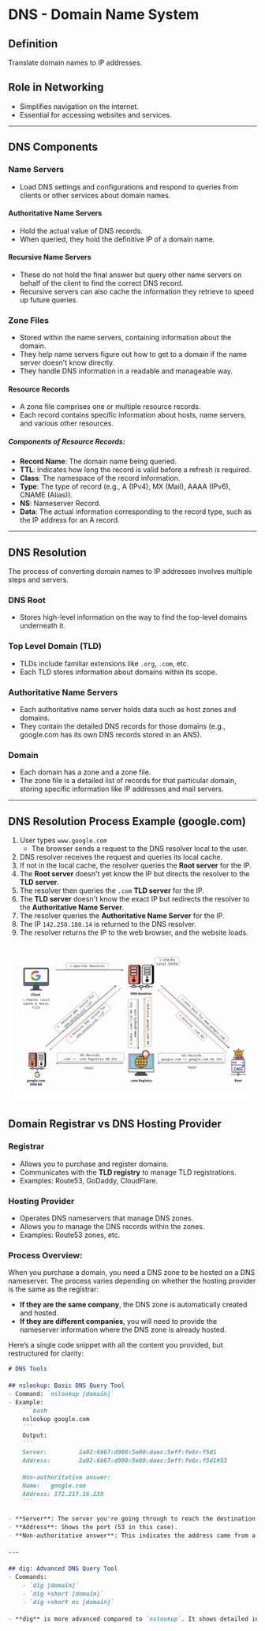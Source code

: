 # DNS - Domain Name System

## Definition
Translate domain names to IP addresses.

## Role in Networking
- Simplifies navigation on the internet.
- Essential for accessing websites and services.

---

## DNS Components

### **Name Servers**
- Load DNS settings and configurations and respond to queries from clients or other services about domain names.

#### **Authoritative Name Servers**
- Hold the actual value of DNS records.
- When queried, they hold the definitive IP of a domain name.

#### **Recursive Name Servers**
- These do not hold the final answer but query other name servers on behalf of the client to find the correct DNS record.
- Recursive servers can also cache the information they retrieve to speed up future queries.

### **Zone Files**
- Stored within the name servers, containing information about the domain.
- They help name servers figure out how to get to a domain if the name server doesn't know directly.
- They handle DNS information in a readable and manageable way.

#### **Resource Records**
- A zone file comprises one or multiple resource records.
- Each record contains specific information about hosts, name servers, and various other resources.

##### **Components of Resource Records**:
- **Record Name**: The domain name being queried.
- **TTL**: Indicates how long the record is valid before a refresh is required.
- **Class**: The namespace of the record information.
- **Type**: The type of record (e.g., A (IPv4), MX (Mail), AAAA (IPv6), CNAME (Alias)).
- **NS**: Nameserver Record.
- **Data**: The actual information corresponding to the record type, such as the IP address for an A record.

---

## DNS Resolution
The process of converting domain names to IP addresses involves multiple steps and servers.

### **DNS Root**
- Stores high-level information on the way to find the top-level domains underneath it.

### **Top Level Domain (TLD)**
- TLDs include familiar extensions like `.org`, `.com`, etc.
- Each TLD stores information about domains within its scope.

### **Authoritative Name Servers**
- Each authoritative name server holds data such as host zones and domains.
- They contain the detailed DNS records for those domains (e.g., google.com has its own DNS records stored in an ANS).

### **Domain**
- Each domain has a zone and a zone file.
- The zone file is a detailed list of records for that particular domain, storing specific information like IP addresses and mail servers.

---

## DNS Resolution Process Example (google.com)

1. User types `www.google.com`  
   - The browser sends a request to the DNS resolver local to the user.
2. DNS resolver receives the request and queries its local cache.
3. If not in the local cache, the resolver queries the **Root server** for the IP.
4. The **Root server** doesn't yet know the IP but directs the resolver to the **TLD server**.
5. The resolver then queries the `.com` **TLD server** for the IP.
6. The **TLD server** doesn't know the exact IP but redirects the resolver to the **Authoritative Name Server**.
7. The resolver queries the **Authoritative Name Server** for the IP.
8. The IP `142.250.180.14` is returned to the DNS resolver.
9. The resolver returns the IP to the web browser, and the website loads.

![alt text](image.png)

## Domain Registrar vs DNS Hosting Provider

### **Registrar**
- Allows you to purchase and register domains.
- Communicates with the **TLD registry** to manage TLD registrations.
- Examples: Route53, GoDaddy, CloudFlare.

### **Hosting Provider**
- Operates DNS nameservers that manage DNS zones.
- Allows you to manage the DNS records within the zones.
- Examples: Route53 zones, etc.

### **Process Overview**:
When you purchase a domain, you need a DNS zone to be hosted on a DNS nameserver. The process varies depending on whether the hosting provider is the same as the registrar:

- **If they are the same company**, the DNS zone is automatically created and hosted.
- **If they are different companies**, you will need to provide the nameserver information where the DNS zone is already hosted.


Here’s a single code snippet with all the content you provided, but restructured for clarity:

```markdown
# DNS Tools

## nslookup: Basic DNS Query Tool
- Command: `nslookup [domain]`
- Example: 
    ```bash
    nslookup google.com
    ```
    Output:
    ```
    Server:         2a02:6b67:d900:5e00:daec:5eff:fe6c:f5d1
    Address:        2a02:6b67:d900:5e00:daec:5eff:fe6c:f5d1#53

    Non-authoritative answer:
    Name:   google.com
    Address: 172.217.16.238
    ```

- **Server**: The server you're going through to reach the destination (in this case, the router).
- **Address**: Shows the port (53 in this case).
- **Non-authoritative answer**: This indicates the address came from a cache, meaning it’s not definitive.

---

## dig: Advanced DNS Query Tool
- Commands:
    - `dig [domain]`
    - `dig +short [domain]`
    - `dig +short ns [domain]`

- **dig** is more advanced compared to `nslookup`. It shows detailed information such as the query, time taken, the number of IP addresses, and more.
